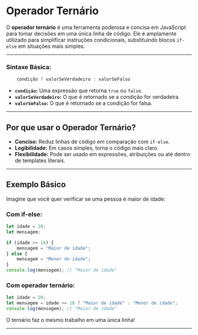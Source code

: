 # **Operador Ternário**

O **operador ternário** é uma ferramenta poderosa e concisa em JavaScript para tomar decisões em uma única linha de código. Ele é amplamente utilizado para simplificar instruções condicionais, substituindo blocos `if-else` em situações mais simples.

---

### **Sintaxe Básica:**
```javascript
    condição ? valorSeVerdadeiro : valorSeFalso
```
- **`condição`:** Uma expressão que retorna `true` ou `false`.
- **`valorSeVerdadeiro`:** O que é retornado se a condição for verdadeira.
- **`valorSeFalso`:** O que é retornado se a condição for falsa.

---

## **Por que usar o Operador Ternário?**

- **Conciso:** Reduz linhas de código em comparação com `if-else`.
- **Legibilidade:** Em casos simples, torna o código mais claro.
- **Flexibilidade:** Pode ser usado em expressões, atribuições ou até dentro de templates literais.

---

## **Exemplo Básico**

Imagine que você quer verificar se uma pessoa é maior de idade:

### **Com if-else:**
```javascript
let idade = 20;
let mensagem;

if (idade >= 18) {
    mensagem = "Maior de idade";
} else {
    mensagem = "Menor de idade";
}
console.log(mensagem); // "Maior de idade"
```

### **Com operador ternário:**
```javascript
let idade = 20;
let mensagem = idade >= 18 ? "Maior de idade" : "Menor de idade";
console.log(mensagem); // "Maior de idade"
```

O ternário faz o mesmo trabalho em uma única linha!

---
